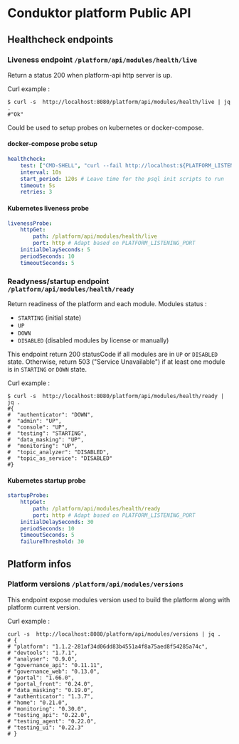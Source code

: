 # Conduktor platform Public API

## Healthcheck endpoints

### Liveness endpoint `/platform/api/modules/health/live`
Return a status 200 when platform-api http server is up.  

Curl example :
```shell
$ curl -s  http://localhost:8080/platform/api/modules/health/live | jq .
#"Ok"
```

Could be used to setup probes on kubernetes or docker-compose. 

#### docker-compose probe setup
```yaml
healthcheck:
    test: ["CMD-SHELL", "curl --fail http://localhost:${PLATFORM_LISTENING_PORT:-8080}/platform/api/modules/health/live"]
    interval: 10s
    start_period: 120s # Leave time for the psql init scripts to run
    timeout: 5s
    retries: 3
```

#### Kubernetes liveness probe
```yaml
livenessProbe:
    httpGet:
        path: /platform/api/modules/health/live
        port: http # Adapt based on PLATFORM_LISTENING_PORT
    initialDelaySeconds: 5
    periodSeconds: 10
    timeoutSeconds: 5
```

### Readyness/startup endpoint `/platform/api/modules/health/ready`

Return readiness of the platform and each module.
Modules status  :
- `STARTING` (initial state)
- `UP`
- `DOWN`
- `DISABLED` (disabled modules by license or manually)

This endpoint return 200 statusCode if all modules are in `UP` or `DISABLED` state.
Otherwise, return 503 ("Service Unavailable") if at least one module is in `STARTING` or `DOWN` state.

Curl example :
```shell
$ curl -s  http://localhost:8080/platform/api/modules/health/ready | jq .
#{
#  "authenticator": "DOWN",
#  "admin": "UP",
#  "console": "UP",
#  "testing": "STARTING",
#  "data_masking": "UP",
#  "monitoring": "UP",
#  "topic_analyzer": "DISABLED",
#  "topic_as_service": "DISABLED"
#}
```

#### Kubernetes startup probe
```yaml
startupProbe:
    httpGet:
        path: /platform/api/modules/health/ready
        port: http # Adapt based on PLATFORM_LISTENING_PORT
    initialDelaySeconds: 30
    periodSeconds: 10
    timeoutSeconds: 5
    failureThreshold: 30
```

## Platform infos

### Platform versions `/platform/api/modules/versions`
This endpoint expose modules version used to build the platform along with platform current version.

Curl example :
```shell
curl -s  http://localhost:8080/platform/api/modules/versions | jq .
# {
# "platform": "1.1.2-281af34d06dd83b4551a4f8a75aed8f54285a74c",
# "devtools": "1.7.1",
# "analyser": "0.9.0",
# "governance_api": "0.11.11",
# "governance_web": "0.13.0",
# "portal": "1.66.0",
# "portal_front": "0.24.0",
# "data_masking": "0.19.0",
# "authenticator": "1.3.7",
# "home": "0.21.0",
# "monitoring": "0.30.0",
# "testing_api": "0.22.0",
# "testing_agent": "0.22.0",
# "testing_ui": "0.22.3"
# }
```
